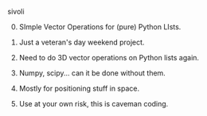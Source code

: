 
sivoli

0. SImple Vector Operations for (pure) Python LIsts.

1. Just a veteran's day weekend project.

2. Need to do 3D vector operations on Python lists again.

3. Numpy, scipy... can it be done without them.

4. Mostly for positioning stuff in space.

5. Use at your own risk, this is caveman coding.



